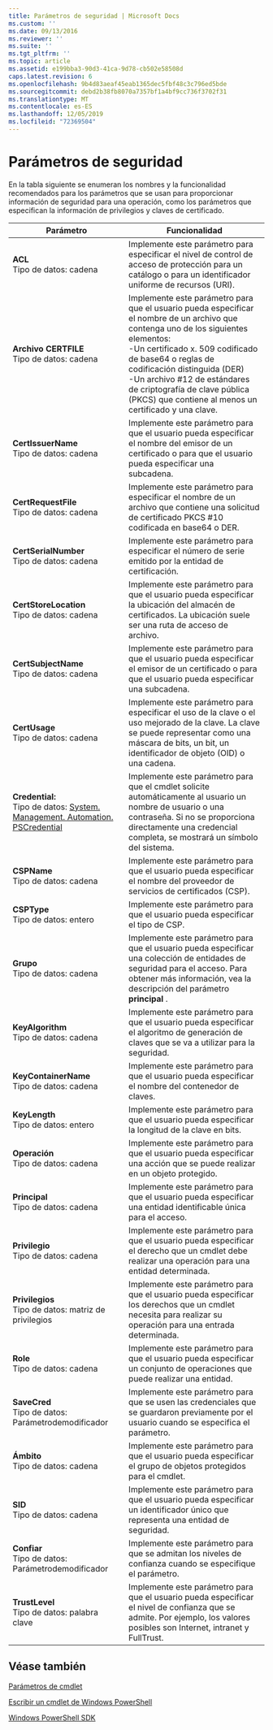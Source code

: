 ```yaml
---
title: Parámetros de seguridad | Microsoft Docs
ms.custom: ''
ms.date: 09/13/2016
ms.reviewer: ''
ms.suite: ''
ms.tgt_pltfrm: ''
ms.topic: article
ms.assetid: e199bba3-90d3-41ca-9d78-cb502e58508d
caps.latest.revision: 6
ms.openlocfilehash: 9b4d83aeaf45eab1365dec5fbf48c3c796ed5bde
ms.sourcegitcommit: debd2b38fb8070a7357bf1a4bf9cc736f3702f31
ms.translationtype: MT
ms.contentlocale: es-ES
ms.lasthandoff: 12/05/2019
ms.locfileid: "72369504"
---
```

# <a name="security-parameters"></a>Parámetros de seguridad

En la tabla siguiente se enumeran los nombres y la funcionalidad recomendados para los parámetros que se usan para proporcionar información de seguridad para una operación, como los parámetros que especifican la información de privilegios y claves de certificado.

|Parámetro|Funcionalidad|
|---|---|
|**ACL**<br>Tipo de datos: cadena|Implemente este parámetro para especificar el nivel de control de acceso de protección para un catálogo o para un identificador uniforme de recursos (URI).|
|**Archivo CERTFILE**<br>Tipo de datos: cadena|Implemente este parámetro para que el usuario pueda especificar el nombre de un archivo que contenga uno de los siguientes elementos:<br>-Un certificado x. 509 codificado de base64 o reglas de codificación distinguida (DER)<br>-Un archivo #12 de estándares de criptografía de clave pública (PKCS) que contiene al menos un certificado y una clave.|
|**CertIssuerName**<br>Tipo de datos: cadena|Implemente este parámetro para que el usuario pueda especificar el nombre del emisor de un certificado o para que el usuario pueda especificar una subcadena.|
|**CertRequestFile**<br>Tipo de datos: cadena|Implemente este parámetro para especificar el nombre de un archivo que contiene una solicitud de certificado PKCS #10 codificada en base64 o DER.|
|**CertSerialNumber**<br>Tipo de datos: cadena|Implemente este parámetro para especificar el número de serie emitido por la entidad de certificación.|
|**CertStoreLocation**<br>Tipo de datos: cadena|Implemente este parámetro para que el usuario pueda especificar la ubicación del almacén de certificados. La ubicación suele ser una ruta de acceso de archivo.|
|**CertSubjectName**<br>Tipo de datos: cadena|Implemente este parámetro para que el usuario pueda especificar el emisor de un certificado o para que el usuario pueda especificar una subcadena.|
|**CertUsage**<br>Tipo de datos: cadena|Implemente este parámetro para especificar el uso de la clave o el uso mejorado de la clave. La clave se puede representar como una máscara de bits, un bit, un identificador de objeto (OID) o una cadena.|
|**Credential:**<br>Tipo de datos: [System. Management. Automation. PSCredential](/dotnet/api/System.Management.Automation.PSCredential)|Implemente este parámetro para que el cmdlet solicite automáticamente al usuario un nombre de usuario o una contraseña. Si no se proporciona directamente una credencial completa, se mostrará un símbolo del sistema.|
|**CSPName**<br>Tipo de datos: cadena|Implemente este parámetro para que el usuario pueda especificar el nombre del proveedor de servicios de certificados (CSP).|
|**CSPType**<br>Tipo de datos: entero|Implemente este parámetro para que el usuario pueda especificar el tipo de CSP.|
|**Grupo**<br>Tipo de datos: cadena|Implemente este parámetro para que el usuario pueda especificar una colección de entidades de seguridad para el acceso. Para obtener más información, vea la descripción del parámetro **principal** .|
|**KeyAlgorithm**<br>Tipo de datos: cadena|Implemente este parámetro para que el usuario pueda especificar el algoritmo de generación de claves que se va a utilizar para la seguridad.|
|**KeyContainerName**<br>Tipo de datos: cadena|Implemente este parámetro para que el usuario pueda especificar el nombre del contenedor de claves.|
|**KeyLength**<br>Tipo de datos: entero|Implemente este parámetro para que el usuario pueda especificar la longitud de la clave en bits.|
|**Operación**<br>Tipo de datos: cadena|Implemente este parámetro para que el usuario pueda especificar una acción que se puede realizar en un objeto protegido.|
|**Principal**<br>Tipo de datos: cadena|Implemente este parámetro para que el usuario pueda especificar una entidad identificable única para el acceso.|
|**Privilegio**<br>Tipo de datos: cadena|Implemente este parámetro para que el usuario pueda especificar el derecho que un cmdlet debe realizar una operación para una entidad determinada.|
|**Privilegios**<br>Tipo de datos: matriz de privilegios|Implemente este parámetro para que el usuario pueda especificar los derechos que un cmdlet necesita para realizar su operación para una entrada determinada.|
|**Role**<br>Tipo de datos: cadena|Implemente este parámetro para que el usuario pueda especificar un conjunto de operaciones que puede realizar una entidad.|
|**SaveCred**<br>Tipo de datos: Parámetrodemodificador|Implemente este parámetro para que se usen las credenciales que se guardaron previamente por el usuario cuando se especifica el parámetro.|
|**Ámbito**<br>Tipo de datos: cadena|Implemente este parámetro para que el usuario pueda especificar el grupo de objetos protegidos para el cmdlet.|
|**SID**<br>Tipo de datos: cadena|Implemente este parámetro para que el usuario pueda especificar un identificador único que representa una entidad de seguridad.|
|**Confiar**<br>Tipo de datos: Parámetrodemodificador|Implemente este parámetro para que se admitan los niveles de confianza cuando se especifique el parámetro.|
|**TrustLevel**<br>Tipo de datos: palabra clave|Implemente este parámetro para que el usuario pueda especificar el nivel de confianza que se admite. Por ejemplo, los valores posibles son Internet, intranet y FullTrust.|

## <a name="see-also"></a>Véase también

[Parámetros de cmdlet](./cmdlet-parameters.md)

[Escribir un cmdlet de Windows PowerShell](./writing-a-windows-powershell-cmdlet.md)

[Windows PowerShell SDK](../windows-powershell-reference.md)

